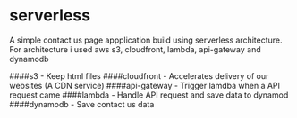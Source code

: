 # serverless
A simple contact us page appplication build using serverless architecture. 
For architecture i used aws s3, cloudfront, lambda, api-gateway and dynamodb 

####s3 - Keep html files
####cloudfront - Accelerates delivery of our websites (A CDN service)
####api-gateway - Trigger lamdba when a API request came
####lambda - Handle API request and save data to dynamod
####dynamodb - Save contact us data 
